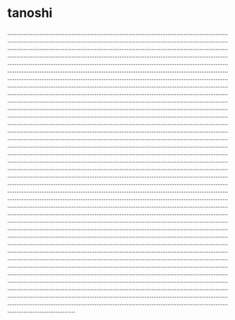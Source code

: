 # tanoshi
..................................................................................................................................................................................................................................................................................................................................................................................................................................................................................................................................................................................................................................................................................................................................................................................................................................................................................................................................................................................................................................................................................................................................................................................................................................................................................................................................................................................................................................................................................................................................................................................................................................................................................................................................................................................................................................................................................................................................................................................................................................................................................................................................................................................................................................................................................................................................................................................................................................................................................................................................................................................................................................................................................................................................................................................................................................................................................................................................................................................................................................................................................................................................................................................................................................................................................................................................................................................................................................................................................................................................................................................................................................................................................................................................................................................................................................................................................................................................................................................................................................................................................................................................................................................................................................................................................................................................................................................................................................................................................................................................................................................................................................................................................................................................................................................................................